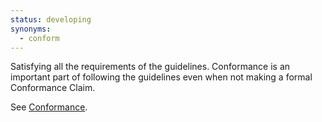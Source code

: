 ```yaml
---
status: developing
synonyms:
  - conform
---
```


Satisfying all the requirements of the guidelines. Conformance is an important part of following
the guidelines even when not making a formal Conformance Claim.

See [Conformance](#conformance).
